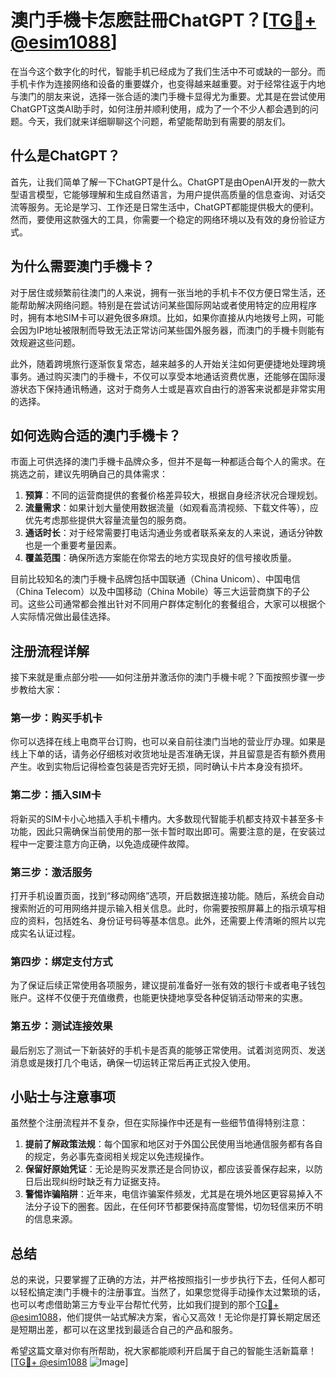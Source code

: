 # 澳门手機卡怎麽註冊ChatGPT？[[TG💪+ @esim1088](https://t.me/s/esim1088)]

在当今这个数字化的时代，智能手机已经成为了我们生活中不可或缺的一部分。而手机卡作为连接网络和设备的重要媒介，也变得越来越重要。对于经常往返于内地与澳门的朋友来说，选择一张合适的澳门手機卡显得尤为重要。尤其是在尝试使用ChatGPT这类AI助手时，如何注册并顺利使用，成为了一个不少人都会遇到的问题。今天，我们就来详细聊聊这个问题，希望能帮助到有需要的朋友们。

## 什么是ChatGPT？

首先，让我们简单了解一下ChatGPT是什么。ChatGPT是由OpenAI开发的一款大型语言模型，它能够理解和生成自然语言，为用户提供高质量的信息查询、对话交流等服务。无论是学习、工作还是日常生活中，ChatGPT都能提供极大的便利。然而，要使用这款强大的工具，你需要一个稳定的网络环境以及有效的身份验证方式。

## 为什么需要澳门手機卡？

对于居住或频繁前往澳门的人来说，拥有一张当地的手机卡不仅方便日常生活，还能帮助解决网络问题。特别是在尝试访问某些国际网站或者使用特定的应用程序时，拥有本地SIM卡可以避免很多麻烦。比如，如果你直接从内地拨号上网，可能会因为IP地址被限制而导致无法正常访问某些国外服务器，而澳门的手機卡则能有效规避这些问题。

此外，随着跨境旅行逐渐恢复常态，越来越多的人开始关注如何更便捷地处理跨境事务。通过购买澳门的手機卡，不仅可以享受本地通话资费优惠，还能够在国际漫游状态下保持通讯畅通，这对于商务人士或是喜欢自由行的游客来说都是非常实用的选择。

## 如何选购合适的澳门手機卡？

市面上可供选择的澳门手機卡品牌众多，但并不是每一种都适合每个人的需求。在挑选之前，建议先明确自己的具体需求：

1. **预算**：不同的运营商提供的套餐价格差异较大，根据自身经济状况合理规划。
2. **流量需求**：如果计划大量使用数据流量（如观看高清视频、下载文件等），应优先考虑那些提供大容量流量包的服务商。
3. **通话时长**：对于经常需要打电话沟通业务或者联系亲友的人来说，通话分钟数也是一个重要考量因素。
4. **覆盖范围**：确保所选方案能在你常去的地方实现良好的信号接收质量。

目前比较知名的澳门手機卡品牌包括中国联通（China Unicom）、中国电信（China Telecom）以及中国移动（China Mobile）等三大运营商旗下的子公司。这些公司通常都会推出针对不同用户群体定制化的套餐组合，大家可以根据个人实际情况做出最佳选择。

## 注册流程详解

接下来就是重点部分啦——如何注册并激活你的澳门手機卡呢？下面按照步骤一步步教给大家：

### 第一步：购买手机卡
你可以选择在线上电商平台订购，也可以亲自前往澳门当地的营业厅办理。如果是线上下单的话，请务必仔细核对收货地址是否准确无误，并且留意是否有额外费用产生。收到实物后记得检查包装是否完好无损，同时确认卡片本身没有损坏。

### 第二步：插入SIM卡
将新买的SIM卡小心地插入手机卡槽内。大多数现代智能手机都支持双卡甚至多卡功能，因此只需确保当前使用的那一张卡暂时取出即可。需要注意的是，在安装过程中一定要注意方向正确，以免造成硬件故障。

### 第三步：激活服务
打开手机设置页面，找到“移动网络”选项，开启数据连接功能。随后，系统会自动搜索附近的可用网络并提示输入相关信息。此时，你需要按照屏幕上的指示填写相应的资料，包括姓名、身份证号码等基本信息。此外，还需要上传清晰的照片以完成实名认证过程。

### 第四步：绑定支付方式
为了保证后续正常使用各项服务，建议提前准备好一张有效的银行卡或者电子钱包账户。这样不仅便于充值缴费，也能更快捷地享受各种促销活动带来的实惠。

### 第五步：测试连接效果
最后别忘了测试一下新装好的手机卡是否真的能够正常使用。试着浏览网页、发送消息或是拨打几个电话，确保一切运转正常后再正式投入使用。

## 小贴士与注意事项

虽然整个注册流程并不复杂，但在实际操作中还是有一些细节值得特别注意：

1. **提前了解政策法规**：每个国家和地区对于外国公民使用当地通信服务都有各自的规定，务必事先查阅相关规定以免违规操作。
2. **保留好原始凭证**：无论是购买发票还是合同协议，都应该妥善保存起来，以防日后出现纠纷时缺乏有力证据支持。
3. **警惕诈骗陷阱**：近年来，电信诈骗案件频发，尤其是在境外地区更容易掉入不法分子设下的圈套。因此，在任何环节都要保持高度警惕，切勿轻信来历不明的信息来源。

## 总结

总的来说，只要掌握了正确的方法，并严格按照指引一步步执行下去，任何人都可以轻松搞定澳门手機卡的注册事宜。当然了，如果您觉得手动操作太过繁琐的话，也可以考虑借助第三方专业平台帮忙代劳，比如我们提到的那个[TG💪+ @esim1088](https://t.me/s/esim1088)，他们提供一站式解决方案，省心又高效！无论你是打算长期定居还是短期出差，都可以在这里找到最适合自己的产品和服务。

希望这篇文章对你有所帮助，祝大家都能顺利开启属于自己的智能生活新篇章！[[TG💪+ @esim1088](https://t.me/s/esim1088) ![Image](https://i.postimg.cc/4NQfJmqS/Snipaste-2025-05-13-00-14-12.png)]